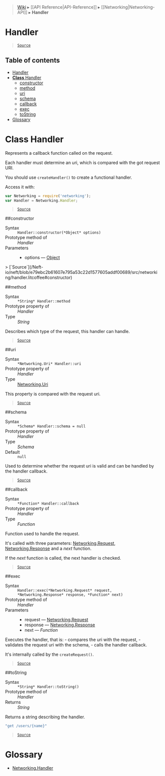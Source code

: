 > [Wiki](Home) ▸ [[API Reference|API-Reference]] ▸ [[Networking|Networking-API]] ▸ **Handler**

# Handler

> [`Source`](/Neft-io/neft/blob/e79ebc2b61607e795a53c22d1577605addf00689/src/networking/handler.litcoffee#handler)

## Table of contents
* [Handler](#handler)
* [**Class** Handler](#class-handler)
  * [constructor](#constructor)
  * [method](#method)
  * [uri](#uri)
  * [schema](#schema)
  * [callback](#callback)
  * [exec](#exec)
  * [toString](#tostring)
* [Glossary](#glossary)

# **Class** Handler

Represents a callback function called on the request.

Each handler must determine an uri, which is compared with the got request URI.

You should use `createHandler()` to create a functional handler.

Access it with:
```javascript
var Networking = require('networking');
var Handler = Networking.Handler;
```

> [`Source`](/Neft-io/neft/blob/e79ebc2b61607e795a53c22d1577605addf00689/src/networking/handler.litcoffee#class-handler)

##constructor
<dl><dt>Syntax</dt><dd><code>Handler::constructor(&#x2A;Object&#x2A; options)</code></dd><dt>Prototype method of</dt><dd><i>Handler</i></dd><dt>Parameters</dt><dd><ul><li>options — <a href="/Neft-io/neft/wiki/Utils-API#isobject">Object</a></li></ul></dd></dl>
> [`Source`](/Neft-io/neft/blob/e79ebc2b61607e795a53c22d1577605addf00689/src/networking/handler.litcoffee#constructor)

##method
<dl><dt>Syntax</dt><dd><code>&#x2A;String&#x2A; Handler::method</code></dd><dt>Prototype property of</dt><dd><i>Handler</i></dd><dt>Type</dt><dd><i>String</i></dd></dl>
Describes which type of the request, this handler can handle.

> [`Source`](/Neft-io/neft/blob/e79ebc2b61607e795a53c22d1577605addf00689/src/networking/handler.litcoffee#method)

##uri
<dl><dt>Syntax</dt><dd><code>&#x2A;Networking.Uri&#x2A; Handler::uri</code></dd><dt>Prototype property of</dt><dd><i>Handler</i></dd><dt>Type</dt><dd><a href="/Neft-io/neft/wiki/Networking-Uri-API#class-uri">Networking.Uri</a></dd></dl>
This property is compared with the request uri.

> [`Source`](/Neft-io/neft/blob/e79ebc2b61607e795a53c22d1577605addf00689/src/networking/handler.litcoffee#uri)

##schema
<dl><dt>Syntax</dt><dd><code>&#x2A;Schema&#x2A; Handler::schema = null</code></dd><dt>Prototype property of</dt><dd><i>Handler</i></dd><dt>Type</dt><dd><i>Schema</i></dd><dt>Default</dt><dd><code>null</code></dd></dl>
Used to determine whether the request uri is valid and can be handled by the handler callback.

> [`Source`](/Neft-io/neft/blob/e79ebc2b61607e795a53c22d1577605addf00689/src/networking/handler.litcoffee#schema)

##callback
<dl><dt>Syntax</dt><dd><code>&#x2A;Function&#x2A; Handler::callback</code></dd><dt>Prototype property of</dt><dd><i>Handler</i></dd><dt>Type</dt><dd><i>Function</i></dd></dl>
Function used to handle the request.

It's called with three parameters: [Networking.Request](/Neft-io/neft/wiki/Networking-Request-API#class-request), [Networking.Response](/Neft-io/neft/wiki/Networking-Response-API#class-response) and
a *next* function.

If the *next* function is called, the next handler is checked.

> [`Source`](/Neft-io/neft/blob/e79ebc2b61607e795a53c22d1577605addf00689/src/networking/handler.litcoffee#callback)

##exec
<dl><dt>Syntax</dt><dd><code>Handler::exec(&#x2A;Networking.Request&#x2A; request, &#x2A;Networking.Response&#x2A; response, &#x2A;Function&#x2A; next)</code></dd><dt>Prototype method of</dt><dd><i>Handler</i></dd><dt>Parameters</dt><dd><ul><li>request — <a href="/Neft-io/neft/wiki/Networking-Request-API#class-request">Networking.Request</a></li><li>response — <a href="/Neft-io/neft/wiki/Networking-Response-API#class-response">Networking.Response</a></li><li>next — <i>Function</i></li></ul></dd></dl>
Executes the handler, that is:
 - compares the uri with the request,
 - validates the request uri with the schema,
 - calls the handler callback.

It's internally called by the `createRequest()`.

> [`Source`](/Neft-io/neft/blob/e79ebc2b61607e795a53c22d1577605addf00689/src/networking/handler.litcoffee#exec)

##toString
<dl><dt>Syntax</dt><dd><code>&#x2A;String&#x2A; Handler::toString()</code></dd><dt>Prototype method of</dt><dd><i>Handler</i></dd><dt>Returns</dt><dd><i>String</i></dd></dl>
Returns a string describing the handler.

```javascript
"get /users/{name}"
```

> [`Source`](/Neft-io/neft/blob/e79ebc2b61607e795a53c22d1577605addf00689/src/networking/handler.litcoffee#tostring)

# Glossary

- [Networking.Handler](#class-handler)


